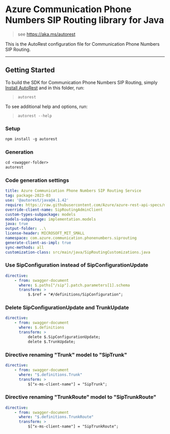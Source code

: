 # Azure Communication Phone Numbers SIP Routing library for Java

> see https://aka.ms/autorest

This is the AutoRest configuration file for Communication Phone Numbers SIP Routing.

---
## Getting Started
To build the SDK for Communication Phone Numbers SIP Routing, simply [Install AutoRest](https://aka.ms/autorest) and
in this folder, run:

> `autorest`

To see additional help and options, run:

> `autorest --help`

### Setup
```ps
npm install -g autorest
```

### Generation
```ps
cd <swagger-folder>
autorest
```

### Code generation settings
```yaml
title: Azure Communication Phone Numbers SIP Routing Service
tag: package-2023-03
use: '@autorest/java@4.1.42'
require: https://raw.githubusercontent.com/Azure/azure-rest-api-specs/main/specification/communication/data-plane/SipRouting/readme.md
override-client-name: SipRoutingAdminClient
custom-types-subpackage: models
models-subpackage: implementation.models
java: true
output-folder: ..\
license-header: MICROSOFT_MIT_SMALL
namespace: com.azure.communication.phonenumbers.siprouting
generate-client-as-impl: true
sync-methods: all
customization-class: src/main/java/SipRoutingCustomizations.java
```

### Use SipConfiguration instead of SipConfigurationUpdate
```yaml
directive:
    - from: swagger-document
      where: $.paths["/sip"].patch.parameters[1].schema
      transform: >
          $.$ref = "#/definitions/SipConfiguration";
```

### Delete SipConfigurationUpdate and TrunkUpdate
```yaml
directive:
    - from: swagger-document
      where: $.definitions
      transform: >
          delete $.SipConfigurationUpdate;
          delete $.TrunkUpdate;
```

### Directive renaming "Trunk" model to "SipTrunk"
```yaml
directive:
    - from: swagger-document
      where: "$.definitions.Trunk" 
      transform: >
          $["x-ms-client-name"] = "SipTrunk";
```

### Directive renaming "TrunkRoute" model to "SipTrunkRoute"
```yaml
directive:
    - from: swagger-document
      where: "$.definitions.TrunkRoute" 
      transform: >
          $["x-ms-client-name"] = "SipTrunkRoute";
```
